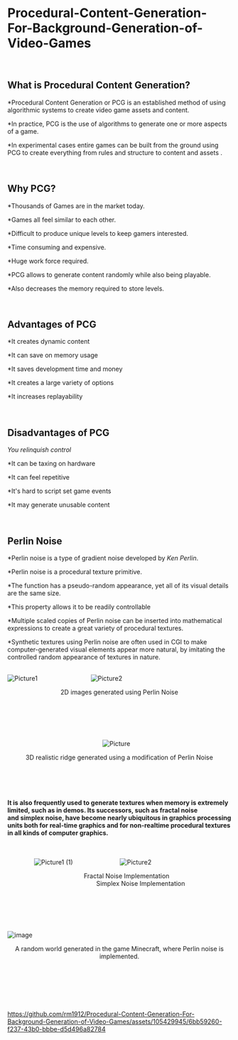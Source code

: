 # Procedural-Content-Generation-For-Background-Generation-of-Video-Games

<br> <!-- Insert an empty line using HTML <br> tag -->
## What is Procedural Content Generation?
*Procedural Content Generation or PCG is an established method of using algorithmic systems to create video game assets and content. 

*In practice, PCG is the use of algorithms to generate one or more aspects of a game.

*In experimental cases entire games can be built from the ground using PCG to create everything from rules and structure to content and assets .

<br> <!-- Insert an empty line using HTML <br> tag -->
## Why PCG?
*Thousands of Games are in the market today.

*Games all feel similar to each other.

*Difficult to produce unique levels to keep gamers interested.

*Time consuming and expensive.

*Huge work force required.

*PCG allows to generate content randomly while also being playable. 

*Also decreases the memory required to store levels.

<br> <!-- Insert an empty line using HTML <br> tag -->
## Advantages of PCG
*It creates dynamic content

*It can save on memory usage

*It saves development time and money

*It creates a large variety of options

*It increases replayability

<br> <!-- Insert an empty line using HTML <br> tag -->
## Disadvantages of PCG
*You relinquish control*

*It can be taxing on hardware

*It can feel repetitive

*It's hard to script set game events

*It may generate unusable content

<br> <!-- Insert an empty line using HTML <br> tag -->
## **Perlin Noise**
*Perlin noise is a type of gradient noise developed by _Ken Perlin_. 

*Perlin noise is a procedural texture primitive.

*The function has a pseudo-random appearance, yet all of its visual details are the same size. 

*This property allows it to be readily controllable

*Multiple scaled copies of Perlin noise can be inserted into mathematical expressions to create a great variety of procedural textures. 

*Synthetic textures using Perlin noise are often used in CGI to make computer-generated visual elements appear more natural, by imitating the controlled random appearance of textures in nature.

<br> <!-- Insert an empty line using HTML <br> tag -->
![Picture1](https://github.com/rm1912/Procedural-Content-Generation-For-Background-Generation-of-Video-Games/assets/105429945/c3a4607e-efd4-4360-bed4-fd3c35a7d2c6)    &emsp;&emsp;&emsp;&emsp;&emsp;&emsp;&emsp;&emsp;      ![Picture2](https://github.com/rm1912/Procedural-Content-Generation-For-Background-Generation-of-Video-Games/assets/105429945/88ec04b1-a24d-4ba2-be7e-2e5f398b7785)
<div align="center">
  2D images generated using Perlin Noise
</div>

<br> <!-- Insert an empty line using HTML <br> tag -->
<br> <!-- Insert an empty line using HTML <br> tag -->
<br> <!-- Insert an empty line using HTML <br> tag -->
<br> <!-- Insert an empty line using HTML <br> tag -->
<br> <!-- Insert an empty line using HTML <br> tag -->
&emsp;&emsp;&emsp;&emsp;&emsp;&emsp;&emsp;&emsp;&emsp;&emsp;&emsp;&emsp;&emsp;&emsp;&emsp;  ![Picture](https://github.com/rm1912/Procedural-Content-Generation-For-Background-Generation-of-Video-Games/assets/105429945/ec9622c8-dc00-4437-8cee-a4f873579853)
<div align="center">
  3D realistic ridge generated using a modification of Perlin Noise
</div>

<br> <!-- Insert an empty line using HTML <br> tag -->
<br> <!-- Insert an empty line using HTML <br> tag -->
<br> <!-- Insert an empty line using HTML <br> tag -->

#### It is also frequently used to generate textures when memory is extremely limited, such as in demos. Its successors, such as fractal noise and simplex noise, have become nearly ubiquitous in graphics processing units both for real-time graphics and for non-realtime procedural textures in all kinds of computer graphics.


<br> <!-- Insert an empty line using HTML <br> tag -->

&emsp;&emsp;&emsp;&emsp;  ![Picture1 (1)](https://github.com/rm1912/Procedural-Content-Generation-For-Background-Generation-of-Video-Games/assets/105429945/98761231-3d95-4594-8d43-891b11a5242c)  &emsp;&emsp;&emsp;&emsp;&emsp;&emsp;&emsp; ![Picture2](https://github.com/rm1912/Procedural-Content-Generation-For-Background-Generation-of-Video-Games/assets/105429945/497aef4c-f1a5-4311-a726-876a0c3d309d)

&emsp;&emsp;&emsp;&emsp;&emsp;&emsp;&emsp;&emsp;&emsp;&emsp;&emsp;&emsp; Fractal Noise Implementation &emsp;&emsp;&emsp;&emsp;&emsp;&emsp;&emsp;&emsp;&emsp;&emsp;&emsp;&emsp;&emsp;&emsp;  Simplex Noise Implementation

<br> <!-- Insert an empty line using HTML <br> tag -->
<br> <!-- Insert an empty line using HTML <br> tag -->
<br> <!-- Insert an empty line using HTML <br> tag -->
<br> <!-- Insert an empty line using HTML <br> tag -->
<br> <!-- Insert an empty line using HTML <br> tag -->
![image](https://github.com/rm1912/Procedural-Content-Generation-For-Background-Generation-of-Video-Games/assets/105429945/111c6bd7-418b-4002-ad91-68ca6263a30c)
<div align="center">
  A random world generated in the game Minecraft, where Perlin noise is implemented.
</div>

<br> <!-- Insert an empty line using HTML <br> tag -->
<br> <!-- Insert an empty line using HTML <br> tag -->
<br> <!-- Insert an empty line using HTML <br> tag -->
<br> <!-- Insert an empty line using HTML <br> tag -->
<br> <!-- Insert an empty line using HTML <br> tag -->





https://github.com/rm1912/Procedural-Content-Generation-For-Background-Generation-of-Video-Games/assets/105429945/6bb59260-f237-43b0-bbbe-d5d496a82784






















